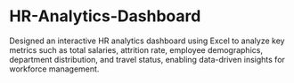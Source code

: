 # HR-Analytics-Dashboard
Designed an interactive HR analytics dashboard using Excel to analyze key metrics such as total salaries, attrition rate, employee demographics, department distribution, and travel status, enabling data-driven insights for workforce management.
